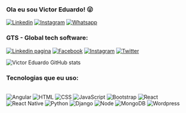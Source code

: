 ### Ola eu sou Victor Eduardo! 😜
[![Linkedin](https://img.shields.io/badge/LinkedIn-0077B5?style=for-the-badge&logo=linkedin&logoColor=white)](https://www.linkedin.com/in/victor-eduardo-dias-gon%C3%A7alves-071422251/)
[![Instagram](https://img.shields.io/badge/Instagram-E4405F?style=for-the-badge&logo=instagram&logoColor=white)](https://www.instagram.com/victor_edu017/)
[![Whatsapp](https://img.shields.io/badge/WhatsApp-25D366?style=for-the-badge&logo=whatsapp&logoColor=white)](https://wa.me//5513996395898)
### GTS - Global tech software:
[![Linkedin pagina](https://img.shields.io/badge/pagina_LinkedIn-0077B5?style=for-the-badge&logo=linkedin&logoColor=white)](https://www.linkedin.com/company/gsc-companies/?viewAsMember=true)
[![Facebook](https://img.shields.io/badge/pagina_Facebook-1877F2?style=for-the-badge&logo=facebook&logoColor=white)](https://www.facebook.com/profile.php?id=61564216276933&locale=pt_BR)
[![Instagram](https://img.shields.io/badge/pagina_Instagram-E4405F?style=for-the-badge&logo=instagram&logoColor=white)](https://www.instagram.com/gsc_companies/)
[![Twitter](https://img.shields.io/badge/Twitter-1DA1F2?style=for-the-badge&logo=twitter&logoColor=white)](https://x.com/CompaniesG81502?t=fGO2pQEHq2IHCRPB4YKOGA&s=09)




![Victor Eduardo GitHub stats](https://github-readme-stats.vercel.app/api?username=victoreduardo21&show_icons=true&theme=radical)

### Tecnologias que eu uso:

<div style="display: inline_blok"><br/>
<img alt="Angular" src="https://img.shields.io/badge/AngularJS-E23237?style=for-the-badge&logo=angularjs&logoColor=white" />
<img alt="HTML" src="https://img.shields.io/badge/HTML5-E34F26?style=for-the-badge&logo=html5&logoColor=white" />
<img alt="CSS" src="https://img.shields.io/badge/CSS3-1572B6?style=for-the-badge&logo=css3&logoColor=white" />
<img alt="JavaScript" src="https://img.shields.io/badge/JavaScript-F7DF1E?style=for-the-badge&logo=javascript&logoColor=black" />
<img alt="Bootstrap" src="https://img.shields.io/badge/Bootstrap-563D7C?style=for-the-badge&logo=bootstrap&logoColor=white" />
<img alt="React" src="https://img.shields.io/badge/React-20232A?style=for-the-badge&logo=react&logoColor=61DAFB" />
<img alt="React Native" src="https://img.shields.io/badge/React_Native-20232A?style=for-the-badge&logo=react&logoColor=61DAFB" />
<img alt="Python" src="https://img.shields.io/badge/Python-3776AB?style=for-the-badge&logo=python&logoColor=white" />
<img alt="Django" src="https://img.shields.io/badge/Django-092E20?style=for-the-badge&logo=django&logoColor=white" />
<img alt="Node" src="https://img.shields.io/badge/Node.js-43853D?style=for-the-badge&logo=node.js&logoColor=white" />
<img alt="MongoDB" src="https://img.shields.io/badge/MongoDB-4EA94B?style=for-the-badge&logo=mongodb&logoColor=white" />
<img alt="Wordpress" src="https://img.shields.io/badge/Wordpress-21759B?style=for-the-badge&logo=wordpress&logoColor=white" />
</div><br/>




<!--<div style="display: inline_blok"><br/> 
  HTML
<img alt="CSS" src="https://img.shields.io/badge/CSS3-1572B6?style=for-the-badge&logo=css3&logoColor=white" />  CSS
<img alt="JavaScript" src="https://img.shields.io/badge/JavaScript-F7DF1E?style=for-the-badge&logo=javascript&logoColor=black" />  JavaScript
<img alt="Bootstrap" src="https://img.shields.io/badge/Bootstrap-563D7C?style=for-the-badge&logo=bootstrap&logoColor=white" />  Bootstrap
<img alt="PHP" src="https://img.shields.io/badge/PHP-777BB4?style=for-the-badge&logo=php&logoColor=white" />  PHP
<img alt="Node" src="https://img.shields.io/badge/Node.js-43853D?style=for-the-badge&logo=node.js&logoColor=white" />  Node
</div><br/>
-->


